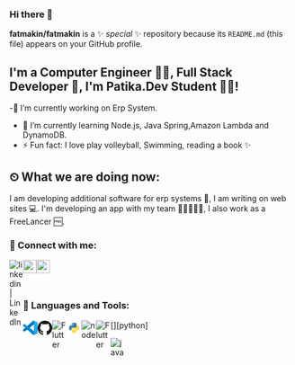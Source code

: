 ### Hi there 👋


**fatmakin/fatmakin** is a ✨ _special_ ✨ repository because its `README.md` (this file) appears on your GitHub profile.

## I'm a Computer Engineer 👨‍🎓, Full Stack Developer 🚀, I'm Patika.Dev Student  👨‍🎓!

 -🔭 I’m currently working on Erp System.
- 🌱 I’m currently learning Node.js, Java Spring,Amazon Lambda and DynamoDB.
- ⚡ Fun fact: I love play volleyball, Swimming, reading a book ✨

## ⏲ What we are doing now:
I am developing additional software for erp systems 🚀, I am writing on web sites 💻.
I'm developing an app with my team 👨🏼‍🤝‍👨🏻, 
I also work as a FreeLancer 🆓.
### 📩 Connect with me:

[<img align="left" alt="linkedin | LinkedIn" width="24px" src="https://raw.githubusercontent.com/peterthehan/peterthehan/master/assets/linkedin.svg" />][linkedin]
[<img align="left" height="24" width="24" src="https://cdn.jsdelivr.net/npm/simple-icons@v4/icons/instagram.svg" />][instagram]
[<img align="left" height="24" width="24" src="https://cdn.jsdelivr.net/npm/simple-icons@v4/icons/gmail.svg" />][gmail]


<br />


[instagram]: https://www.instagram.com/fatmatekme
[linkedin]: https://www.linkedin.com/fatmakin
[gmail]: mailto:fatmatekme.ft@gmail.com
<br />

### 🔧 Languages and Tools:

[<img align="left" alt="Visual Studio Code" width="26px" src="https://raw.githubusercontent.com/github/explore/80688e429a7d4ef2fca1e82350fe8e3517d3494d/topics/visual-studio-code/visual-studio-code.png" />][vsCode]
[<img align="left" alt="GitHub" width="26px" src="https://raw.githubusercontent.com/github/explore/78df643247d429f6cc873026c0622819ad797942/topics/github/github.png" />][github]
[<img align="left" alt="Flutter" width="26px" src="https://upload.wikimedia.org/wikipedia/commons/5/59/Visual_Studio_Icon_2019.svg" />][vs]
[<img align="left" alt="Python" width="26px" src="https://raw.githubusercontent.com/github/explore/cebd63002168a05a6a642f309227eefeccd92950/topics/python/python.png" />][python]
[<img align="left" alt="node" width="26px" src="https://images.app.goo.gl/YYbJVyYbv71W584G6" />][node]
[<img align="left" alt="Flutter" width="26px" src="https://tr.wikipedia.org/wiki/Java_(programlama_dili)#/media/Dosya:Java_Logo.png" />][java]

[<img align="left" alt="java" width="26px" src="https://tr.wikipedia.org/wiki/Java_(programlama_dili)#/media/Dosya:Java_Logo.png" />][java]

<br />

[vsCode]: https://code.visualstudio.com/
[github]: https://github.com/fatmakin
[vs]:https://visualstudio.microsoft.com/
[node]:https://nodejs.org/en/
[java]:https://www.java.com/

<br />
<br />
